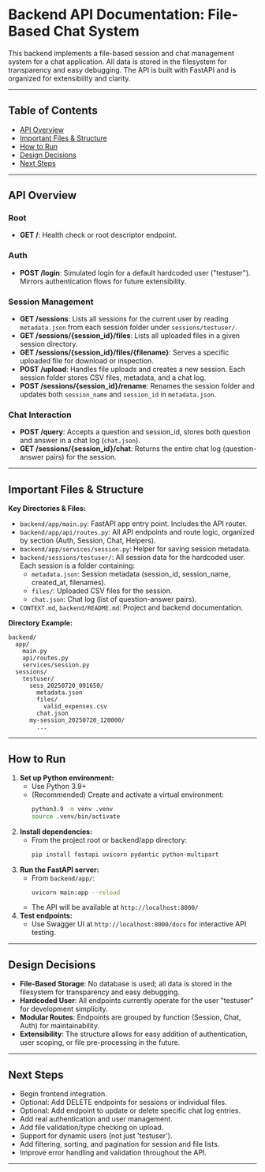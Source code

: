 
# Backend API Documentation: File-Based Chat System

This backend implements a file-based session and chat management system for a chat application. All data is stored in the filesystem for transparency and easy debugging. The API is built with FastAPI and is organized for extensibility and clarity.

---

## Table of Contents
- [API Overview](#api-overview)
- [Important Files & Structure](#important-files--structure)
- [How to Run](#how-to-run)
- [Design Decisions](#design-decisions)
- [Next Steps](#next-steps)

---

## API Overview

### Root
- **GET /**: Health check or root descriptor endpoint.

### Auth
- **POST /login**: Simulated login for a default hardcoded user ("testuser"). Mirrors authentication flows for future extensibility.

### Session Management
- **GET /sessions**: Lists all sessions for the current user by reading `metadata.json` from each session folder under `sessions/testuser/`.
- **GET /sessions/{session_id}/files**: Lists all uploaded files in a given session directory.
- **GET /sessions/{session_id}/files/{filename}**: Serves a specific uploaded file for download or inspection.
- **POST /upload**: Handles file uploads and creates a new session. Each session folder stores CSV files, metadata, and a chat log.
- **POST /sessions/{session_id}/rename**: Renames the session folder and updates both `session_name` and `session_id` in `metadata.json`.

### Chat Interaction
- **POST /query**: Accepts a question and session_id, stores both question and answer in a chat log (`chat.json`).
- **GET /sessions/{session_id}/chat**: Returns the entire chat log (question-answer pairs) for the session.

---

## Important Files & Structure

**Key Directories & Files:**

- `backend/app/main.py`: FastAPI app entry point. Includes the API router.
- `backend/app/api/routes.py`: All API endpoints and route logic, organized by section (Auth, Session, Chat, Helpers).
- `backend/app/services/session.py`: Helper for saving session metadata.
- `backend/sessions/testuser/`: All session data for the hardcoded user. Each session is a folder containing:
  - `metadata.json`: Session metadata (session_id, session_name, created_at, filenames).
  - `files/`: Uploaded CSV files for the session.
  - `chat.json`: Chat log (list of question-answer pairs).
- `CONTEXT.md`, `backend/README.md`: Project and backend documentation.

**Directory Example:**

```
backend/
  app/
    main.py
    api/routes.py
    services/session.py
  sessions/
    testuser/
      sess_20250720_091650/
        metadata.json
        files/
          valid_expenses.csv
        chat.json
      my-session_20250720_120000/
        ...
```

---

## How to Run

1. **Set up Python environment:**
   - Use Python 3.9+
   - (Recommended) Create and activate a virtual environment:
     ```bash
     python3.9 -m venv .venv
     source .venv/bin/activate
     ```
2. **Install dependencies:**
   - From the project root or backend/app directory:
     ```bash
     pip install fastapi uvicorn pydantic python-multipart
     ```
3. **Run the FastAPI server:**
   - From `backend/app/`:
     ```bash
     uvicorn main:app --reload
     ```
   - The API will be available at `http://localhost:8000/`
4. **Test endpoints:**
   - Use Swagger UI at `http://localhost:8000/docs` for interactive API testing.

---

## Design Decisions

- **File-Based Storage**: No database is used; all data is stored in the filesystem for transparency and easy debugging.
- **Hardcoded User**: All endpoints currently operate for the user "testuser" for development simplicity.
- **Modular Routes**: Endpoints are grouped by function (Session, Chat, Auth) for maintainability.
- **Extensibility**: The structure allows for easy addition of authentication, user scoping, or file pre-processing in the future.

---

## Next Steps

- Begin frontend integration.
- Optional: Add DELETE endpoints for sessions or individual files.
- Optional: Add endpoint to update or delete specific chat log entries.
- Add real authentication and user management.
- Add file validation/type checking on upload.
- Support for dynamic users (not just 'testuser').
- Add filtering, sorting, and pagination for session and file lists.
- Improve error handling and validation throughout the API.

---
